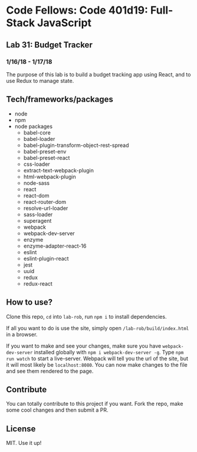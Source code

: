 # Code Fellows: Code 401d19: Full-Stack JavaScript

## Lab 31: Budget Tracker
### 1/16/18 - 1/17/18

The purpose of this lab is to build a budget tracking app using React, and to use Redux to manage state.

## Tech/frameworks/packages

- node 
- npm
- node packages
  - babel-core
  - babel-loader
  - babel-plugin-transform-object-rest-spread
  - babel-preset-env
  - babel-preset-react
  - css-loader
  - extract-text-webpack-plugin
  - html-webpack-plugin
  - node-sass
  - react
  - react-dom
  - react-router-dom
  - resolve-url-loader
  - sass-loader
  - superagent
  - webpack
  - webpack-dev-server
  - enzyme
  - enzyme-adapter-react-16
  - eslint
  - eslint-plugin-react
  - jest
  - uuid
  - redux
  - redux-react

## How to use?

Clone this repo, `cd` into `lab-rob`, run `npm i` to install dependencies. 

If all you want to do is use the site, simply open `/lab-rob/build/index.html` in a browser.

If you want to make and see your changes, make sure you have `webpack-dev-server` installed globally with `npm i webpack-dev-server -g`. Type `npm run watch` to start a live-server. Webpack will tell you the url of the site, but it will most likely be `localhost:8080`. You can now make changes to the file and see them rendered to the page.

## Contribute

You can totally contribute to this project if you want. Fork the repo, make some cool changes and then submit a PR.

## License

MIT. Use it up!